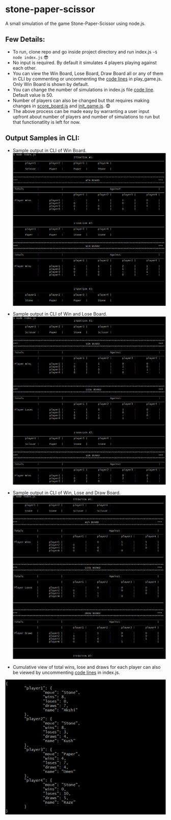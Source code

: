 # stone-paper-scissor
A small simulation of the game Stone-Paper-Scissor using node.js.

## Few Details:
* To run, clone repo and go inside project directory and run index.js `~$ node index.js` :sunglasses:
* No input is required. By default it simulates 4 players playing against each other.
* You can view the Win Board, Lose Board, Draw Board all or any of them in CLI by commenting or uncommenting the [code lines](https://github.com/kushagra-shukla/stone-paper-scissor/blob/abc3e4d2ef7170ed1e40825990fea2f2a55aea6d/src/game_logic/play_game.js#L114-L116) in play_game.js. Only Win Board is shown by default.
* You can change the number of simulations in index.js file [code line](https://github.com/kushagra-shukla/stone-paper-scissor/blob/abc3e4d2ef7170ed1e40825990fea2f2a55aea6d/index.js#L5). Default value is 50.
* Number of players can also be changed but that requires making changes in [score_board.js](src/data_model/scoreboard.js) and  [init_game.js](src/game_logic/init_game.js). :fearful:
* The above process can be made easy by warranting a user input upfront about number of players and number of simulations to run but that functionatlity is left for now.

## Output Samples in CLI:
* Sample output in CLI of Win Board.
![WIN BOARD](./samples/win_board.png)

* Sample output in CLI of Win and Lose Board.
![WIN + LOSE BOARD](./samples/win_lose_board.png)

* Sample output in CLI of Win, Lose and Draw Board.
![WIN + LOSE + DRAW BOARD](./samples/win_lose_draw_board.png)

* Cumulative view of total wins, lose and draws for each player can also be viewed by uncommenting [code lines](https://github.com/kushagra-shukla/stone-paper-scissor/blob/abc3e4d2ef7170ed1e40825990fea2f2a55aea6d/index.js#L11) in index.js. 


![Players Score Summary](./samples/players_object.png)
